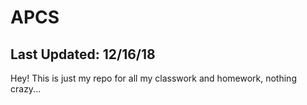 # APCS

Last Updated: 12/16/18
------------------------------------------------------------------------------------------------------------------------------------------
Hey! This is just my repo for all my classwork and homework, nothing crazy...
